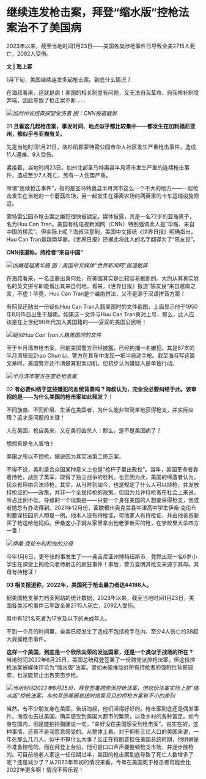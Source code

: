 # 继续连发枪击案，拜登“缩水版”控枪法案治不了美国病

2023年以来，截至当地时间1月23日——美国各类涉枪事件已导致全美2715人死亡，2092人受伤。

**文 | 海上客**

1月下旬，美国继续连发多起枪击案。到底什么情况？

在海叔看来，这就是病！美国的相关制度有问题，又无法自我革命、自我修补制度弊端，因此导致了枪击案不断……

![](https://inews.gtimg.com/newsapp_bt/0/15626492851/1000)_加州州长纽森探望受伤者
图：CNN报道截屏_

01 **且看这几起枪击案，事发时间、地点似乎都比较集中——都发生在加利福尼亚州，都似乎与亚裔有关。**

先是当地时间1月21日，洛杉矶郡蒙特雷公园市华人社区发生严重枪击事件，造成11人遇难、9人受伤。

紧接着，当地时间23日，加州北部圣马特奥县半月湾市发生严重的连续枪击事件，造成至少7人死亡，另有一人伤势严重。

所谓“连续枪击事件”，指的是圣马特奥县半月湾市这么一个不大的地方——一起枪击发生在当地的一个蘑菇农场，另一起发生在距离农场约两英里的卡车运输设施附近。

蒙特雷公园市枪击案之嫌犯很快被锁定。媒体披露，其是一名72岁的亚裔男子，名为Huu Can
Tran。美国有线电视新闻网（CNN）特别强调此人是“华裔、来自中国的移民”。但实际上呢？海叔注意到，美国中文报纸《世界日报》明确指出，Huu Can
Tran是越南华裔。《世界日报》还据此将此人的名字翻译为了“陈友艮”。

**CNN报道称，持枪者“来自中国”**

![](https://inews.gtimg.com/newsapp_bt/0/15626492946/1000)_凶嫌是越南华裔
图：美国中文媒体“世界新闻网”报道截屏_

在海叔看来，一名亚裔出身何处，在美国其实是比较容易推断的。大约从其真实姓名的英文拼写即能看出其来自何地。看来，《世界日报》报道“陈友艮”来自越南之言，不虚！毕竟，Huu
Can Tran是个越南拼法，又不是源于汉语拼音方案！

有网民还贴出一份疑似Huu Can Tran入籍美国时的文件截图，上面显示他于1950年8月15日出生于越南。如果这一文件与Huu Can
Tran真对上号，那么，此人应该是在上世纪90年代加入美国籍的——妥妥的美国公民啊！

![](https://inews.gtimg.com/newsapp_bt/0/15626492951/1000)_疑似Huu Can
Tran入籍美国时的文件_

至于半月湾市枪击案，目前美国警方已经披露，已经拘捕一名嫌犯。其是67岁的半月湾居民Zhao Chun
Li。警方在其车中发现一把半自动手枪。截至海叔写这篇文章时，美国警方还不清楚其犯案动机，但初步认为嫌疑人是单独行动。

![](https://inews.gtimg.com/newsapp_bt/0/15626492964/1000)_半月湾市警方在查处枪击案_

02 **有必要纠结于这些嫌犯的血统背景吗？海叔认为，完全没必要纠结于此。该审视的是——为什么美国的枪击案如此频发？！**

不同族裔、不同阶层、生活在美国者，为什么能非常简单地获得枪支，并实际应用？这才是问题的关键！

人在美国，枪自美来，又在美行凶杀人！那么，是不是美国病了？

想想真是令人害怕！

美国之所以不控枪，据说因为其宪法第二修正案。

不得不说，美利坚合众国某种意义上也是“枪杆子里出政权”。当年，美国革命者靠着持枪，战胜了英军，取得了独立战争的胜利。也正因为此，美国的缔造者认为，民众有理由合法持枪。其实，从当时到如今，也是规定了什么人可以持枪，并发放持枪证的——政策，并非一个全民持枪的政策。但因为允许持枪者在社会上来说，所占比例不低，导致的一个现象是——只要一个身在美国的人想要获得枪支，他或者她总有办法得到。2021年12月份，密歇根州奥克兰县牛津高中学生伊桑·克伦布利蓄谋校园杀人即是一例。他本人没有持枪证，可他家人有持枪证，并由他爸爸新买了枪送给他妈妈。伊桑这小子就从家里拿出他老爹新买的枪，在学校里大杀四方一番！

![](https://inews.gtimg.com/newsapp_bt/0/15626493085/1000)_伊桑·克伦布利和他的父母_

今年1月6日，更夸张的事发生了——弗吉尼亚州博特纽斯市，竟然出现一名6岁小学生在课堂上掏枪向老师射击的疯狂事件！事后，警方查明其枪支来源于其母。其母有持枪证！

**03 相关报道称，2022年，美国死于枪击暴力者达44186人。**

据美国枪支暴力档案网站的统计数据，2023年以来，截至当地时间1月23日，美国各类涉枪事件已导致全美2715人死亡，2092人受伤。

其中有121名死者为17岁及以下的未成年人。

不到一个月的时间里，全美已经发生了造成不包括枪手在内、至少4人伤亡的38起大规模枪击事件。

**这样一个美国，到底是一个欣欣向荣的发达国家，还是一个类似于战场的所在？**
当地时间2022年6月25日，美国总统拜登签署了一份跨党派控枪法案。但这份控枪法案被媒体评论为“缩水版”法案。譬如未能推动对所有持枪者的强制性背景调查，也没能禁止出售突击步枪。

![](https://inews.gtimg.com/newsapp_bt/0/15626493086/1000)_当地时间2022年6月25日，拜登签署跨党派控枪法案，但这份法案实际上是“缩水版”控枪法案，与他竞选美国总统时信誓旦旦的控枪方案有不小的差别_

当然，有不少朋友身在美国，告诉海叔，他们活得好好的。枪击案到底还是偶发事件。海叔也去过美国，确实感受到美国大都市的繁荣，以及乡村的各种富足。如今身在国内，倒是能拍拍胸脯说一句，“幸好没在美国感受到枪击案”。说实在的，这种事情，还真不是我愿意感受的。从整体上看，对于拥有三亿人口的美国来说，一年死那么几万人，似乎不算什么大事？反正在特朗普担任美国总统时期，他明确是不准备控枪的。而在拜登上台前，他可是口口声声要整顿枪支市场，并逐步控枪的。可目前他老人家这一任任期过半，美国的枪击案到底导致了死亡人数增多了呢？还是减少了？从2023年年初的情况来看，今年在美国死于枪击者可能会比2022年更多啊！情况不容乐观！

